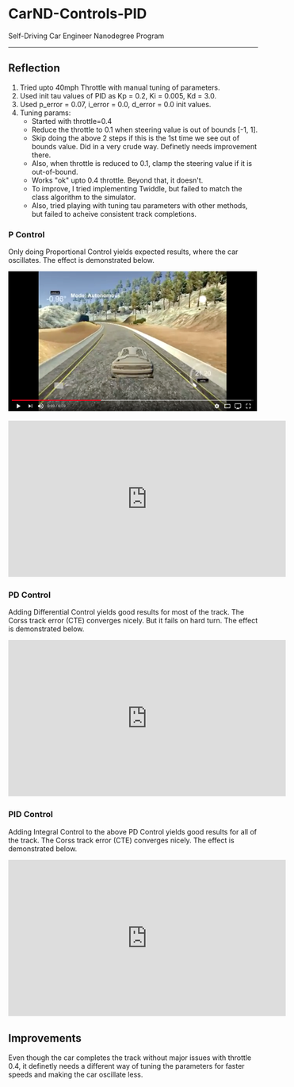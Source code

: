 # CarND-Controls-PID
Self-Driving Car Engineer Nanodegree Program

---

## Reflection

1. Tried upto 40mph Throttle with manual tuning of parameters.
2. Used init tau values of PID as Kp = 0.2, Ki = 0.005, Kd = 3.0.
3. Used p_error = 0.07, i_error = 0.0, d_error = 0.0 init values.
4. Tuning params:
	- Started with throttle=0.4
	- Reduce the throttle to 0.1 when steering value is out of bounds [-1, 1].
	- Skip doing the above 2 steps if this is the 1st time we see out of bounds value. Did in a very crude way. Definetly needs improvement there.
	- Also, when throttle is reduced to 0.1, clamp the steering value if it is out-of-bound.
	- Works "ok" upto 0.4 throttle. Beyond that, it doesn't.
	- To improve, I tried implementing Twiddle, but failed to match the class algorithm to the simulator.
	- Also, tried playing with tuning tau parameters with other methods, but failed to acheive consistent track completions.

	
[//]: # (Image References)

[image1]: ./images/p.png "Proportional Comtrol"
[image2]: ./examples/image-bgr-left.png "Left"

### P Control

Only doing Proportional Control yields expected results, where the car oscillates. The effect is demonstrated below.

[![alt text][image1]](https://youtu.be/Vkt2f7XrGVo "Proportional Control")

<iframe width="560" height="315" src="https://www.youtube.com/embed/Vkt2f7XrGVo" frameborder="0" gesture="media"></iframe>

### PD Control

Adding Differential Control yields good results for most of the track. The Corss track error (CTE) converges nicely. But it fails on hard turn. The effect is demonstrated below.

<iframe width="560" height="315" src="https://www.youtube.com/embed/sXCLhvGfGvY" frameborder="0" gesture="media"></iframe>

### PID Control

Adding Integral Control to the above PD Control yields good results for all of the track. The Corss track error (CTE) converges nicely. The effect is demonstrated below.

<iframe width="560" height="315" src="https://www.youtube.com/embed/i8qi5n2-TFI" frameborder="0" gesture="media"></iframe>

## Improvements
Even though the car completes the track without major issues with throttle 0.4, it definetly needs a different way of tuning the parameters for faster speeds and making the car oscillate less. 